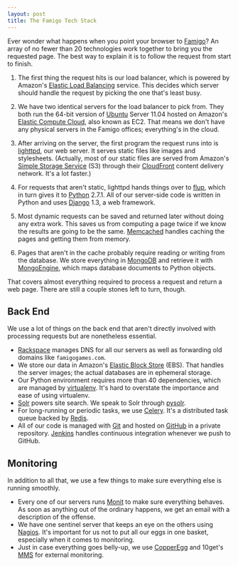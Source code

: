 ```yaml
---
layout: post
title: The Famigo Tech Stack
---
```


Ever wonder what happens when you point your browser to [Famigo][1]?
An array of no fewer than 20 technologies work together to bring
you the requested page. The best way to explain it is to follow the
request from start to finish.

1.  The first thing the request hits is our load balancer, which
    is powered by Amazon's [Elastic Load Balancing][2] service. This
    decides which server should handle the request by picking the
    one that's least busy.

2.  We have two identical servers for the load balancer to pick
    from. They both run the 64-bit version of [Ubuntu][3] Server
    11.04 hosted on Amazon's [Elastic Compute Cloud][4], also known
    as EC2. That means we don't have any physical servers in the
    Famigo offices; everything's in the cloud.

3.  After arriving on the server, the first program the request
    runs into is [lighttpd][5], our web server. It serves static
    files like images and stylesheets. (Actually, most of our static
    files are served from Amazon's [Simple Storage Service][6] (S3)
    through their [CloudFront][7] content delivery network. It's a
    lot faster.)

4.  For requests that aren't static, lighttpd hands things over to
    [flup][8], which in turn gives it to [Python][9] 2.7.1. All of
    our server-side code is written in Python and uses [Django][10]
    1.3, a web framework.

5.  Most dynamic requests can be saved and returned later without
    doing any extra work. This saves us from computing a page twice
    if we know the results are going to be the same. [Memcached][11]
    handles caching the pages and getting them from memory.

6.  Pages that aren't in the cache probably require reading or
    writing from the database. We store everything in [MongoDB][12]
    and retrieve it with [MongoEngine][13], which maps database
    documents to Python objects.

That covers almost everything required to process a request and
return a web page. There are still a couple stones left to turn,
though.

## Back End

We use a lot of things on the back end that aren't directly involved
with processing requests but are nonetheless essential.

-   [Rackspace][14] manages DNS for all our servers as well as
    forwarding old domains like `famigogames.com`.
-   We store our data in Amazon's [Elastic Block Store][15] (EBS).
    That handles the server images; the actual databases are in
    ephemeral storage.
-   Our Python environment requires more than 40 dependencies, which
    are managed by [virtualenv][16]. It's hard to overstate the
    importance and ease of using virtualenv.
-   [Solr][17] powers site search. We speak to Solr through [pysolr][18].
-   For long-running or periodic tasks, we use [Celery][19]. It's a
    distributed task queue backed by [Redis][20].
-   All of our code is managed with [Git][21] and hosted on [GitHub][22]
    in a private repository. [Jenkins][23] handles continuous integration
    whenever we push to GitHub.

## Monitoring

In addition to all that, we use a few things to make sure everything
else is running smoothly.

-   Every one of our servers runs [Monit][24] to make sure everything
    behaves. As soon as anything out of the ordinary happens, we
    get an email with a description of the offense.
-   We have one sentinel server that keeps an eye on the others
    using [Nagios][25]. It's important for us not to put all our eggs
    in one basket, especially when it comes to monitoring.
-   Just in case everything goes belly-up, we use [CopperEgg][26] and
    10get's [MMS][27] for external monitoring.

[1]: http://www.famigo.com
[2]: http://aws.amazon.com/elasticloadbalancing/
[3]: http://www.ubuntu.com
[4]: http://aws.amazon.com/ec2/
[5]: http://www.lighttpd.net
[6]: http://aws.amazon.com/s3/
[7]: http://aws.amazon.com/cloudfront/
[8]: http://pypi.python.org/pypi/flup
[9]: http://www.python.org
[10]: https://www.djangoproject.com
[11]: http://memcached.org
[12]: http://www.mongodb.org
[13]: http://mongoengine.org
[14]: http://www.rackspace.com
[15]: http://aws.amazon.com/ebs/
[16]: http://www.virtualenv.org/en/latest/
[17]: http://lucene.apache.org/solr/
[18]: https://github.com/toastdriven/pysolr
[19]: http://celeryproject.org
[20]: http://redis.io
[21]: http://git-scm.com
[22]: https://github.com
[23]: http://jenkins-ci.org
[24]: http://mmonit.com/monit/
[25]: http://www.nagios.org
[26]: http://copperegg.com
[27]: http://www.10gen.com/products/mongodb-monitoring-service
